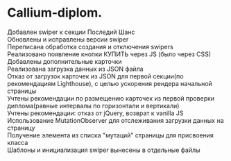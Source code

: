 # Callium-diplom.
Добавлен swiper к секции Последий Шанс\
Обновлены и исправлены версии swiper\
Переписана обработка создания и отключения swipers\
Реализовано появление кнопки КУПИТЬ через JS (было через CSS)\
Добавлены дополнительные карточки\
Реализована загрузка данных из JSON файла\
Отказ от загрузок карточек из JSON для первой
секции(по рекомендациям Lighthouse), с целью ускорения рендера начальной страницы\
Учтены рекомендации по размещению карточек из первой проверки диплома(равные 
интервалы по горизонтали и вертикали)\
Учтены рекомендации: отказ от jQuery, возврат к vanilla JS\
Использование MutationObserver для отслеживания загрузки данных на страницу\
Получение элемента из списка "мутаций" страницы для присвоения класса\
Шаблоны и инициализация swiper вынесены в отдельные файлы